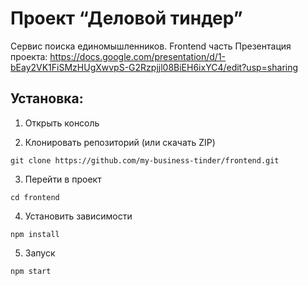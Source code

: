 # Проект “Деловой тиндер”
Сервис поиска единомышленников. 
Frontend часть
Презентация проекта: https://docs.google.com/presentation/d/1-bEay2VK1FiSMzHUgXwvpS-G2Rzpjjl08BiEH6ixYC4/edit?usp=sharing

## Установка:

1. Открыть консоль

2. Клонировать репозиторий (или скачать ZIP)

```
git clone https://github.com/my-business-tinder/frontend.git
```

3. Перейти в проект

```
cd frontend
```

4. Установить зависимости

```
npm install
```

5. Запуск

```
npm start
```
